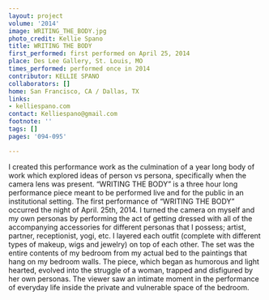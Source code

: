 ```yaml
---
layout: project
volume: '2014'
image: WRITING_THE_BODY.jpg
photo_credit: Kellie Spano
title: WRITING THE BODY
first_performed: first performed on April 25, 2014
place: Des Lee Gallery, St. Louis, MO
times_performed: performed once in 2014
contributor: KELLIE SPANO
collaborators: []
home: San Francisco, CA / Dallas, TX
links:
- kelliespano.com
contact: Kelliespano@gmail.com
footnote: ''
tags: []
pages: '094-095'

---
```


I created this performance work as the culmination of a year long body of work which explored ideas of person vs persona, specifically when the camera lens was present. “WRITING THE BODY” is a three hour long performance piece meant to be performed live and for the public in an institutional setting. The first performance of “WRITING THE BODY” occurred the night of April. 25th, 2014. I turned the camera on myself and my own personas by performing the act of getting dressed with all of the accompanying accessories for different personas that I possess; artist, partner, receptionist, yogi, etc. I layered each outfit (complete with different types of makeup, wigs and jewelry) on top of each other. The set was the entire contents of my bedroom from my actual bed to the paintings that hang on my bedroom walls. The piece, which began as humorous and light hearted, evolved into the struggle of a woman, trapped and disfigured by her own personas. The viewer saw an intimate moment in the performance of everyday life inside the private and vulnerable space of the bedroom.
